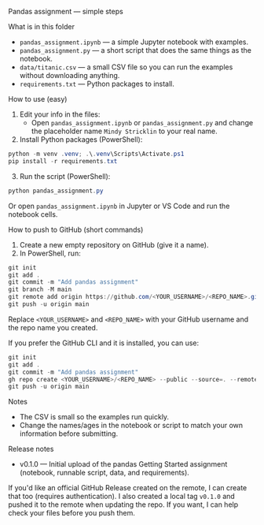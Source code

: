 Pandas assignment — simple steps

What is in this folder
- `pandas_assignment.ipynb` — a simple Jupyter notebook with examples.
- `pandas_assignment.py` — a short script that does the same things as the notebook.
 - `data/titanic.csv` — a small CSV file so you can run the examples without downloading anything.
- `requirements.txt` — Python packages to install.

How to use (easy)
1. Edit your info in the files:
	- Open `pandas_assignment.ipynb` or `pandas_assignment.py` and change the placeholder name `Mindy Stricklin` to your real name.
2. Install Python packages (PowerShell):

```powershell
python -m venv .venv; .\.venv\Scripts\Activate.ps1
pip install -r requirements.txt
```

3. Run the script (PowerShell):

```powershell
python pandas_assignment.py
```

Or open `pandas_assignment.ipynb` in Jupyter or VS Code and run the notebook cells.

How to push to GitHub (short commands)
1. Create a new empty repository on GitHub (give it a name).
2. In PowerShell, run:

```powershell
git init
git add .
git commit -m "Add pandas assignment"
git branch -M main
git remote add origin https://github.com/<YOUR_USERNAME>/<REPO_NAME>.git
git push -u origin main
```

Replace `<YOUR_USERNAME>` and `<REPO_NAME>` with your GitHub username and the repo name you created.

If you prefer the GitHub CLI and it is installed, you can use:

```powershell
git init
git add .
git commit -m "Add pandas assignment"
gh repo create <YOUR_USERNAME>/<REPO_NAME> --public --source=. --remote=origin
git push -u origin main
```

Notes
 - The CSV is small so the examples run quickly.
- Change the names/ages in the notebook or script to match your own information before submitting.

Release notes
 - v0.1.0 — Initial upload of the pandas Getting Started assignment (notebook, runnable script, data, and requirements).

If you'd like an official GitHub Release created on the remote, I can create that too (requires authentication). I also created a local tag `v0.1.0` and pushed it to the remote when updating the repo.
If you want, I can help check your files before you push them.
